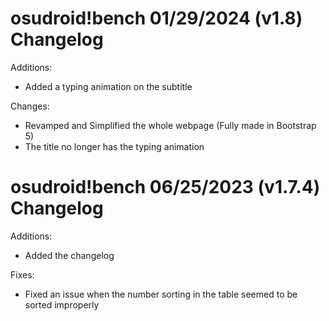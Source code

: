 # osudroid!bench 01/29/2024 (v1.8) Changelog
Additions:

- Added a typing animation on the subtitle

Changes:

- Revamped and Simplified the whole webpage (Fully made in Bootstrap 5)
- The title no longer has the typing animation

# osudroid!bench 06/25/2023 (v1.7.4) Changelog
Additions:

- Added the changelog

Fixes:

- Fixed an issue when the number sorting in the table seemed to be sorted improperly
